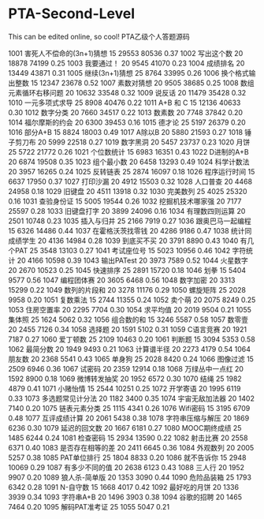 # PTA-Second-Level
This can be edited online, so cool!
PTA乙级个人答题源码

1001	害死人不偿命的(3n+1)猜想	15	29553	80536	0.37
1002	写出这个数	20	18878	74199	0.25
1003	我要通过！	20	9545	41070	0.23
1004	成绩排名	20	13449	43871	0.31
1005	继续(3n+1)猜想	25	8764	33995	0.26
1006	换个格式输出整数	15	12347	23678	0.52
1007	素数对猜想	20	9505	38685	0.25
1008	数组元素循环右移问题	20	10632	33548	0.32
1009	说反话	20	11479	35428	0.32
1010	一元多项式求导	25	8908	40476	0.22
1011	A+B 和 C	15	12136	40633	0.30
1012	数字分类	20	7660	34517	0.22
1013	数素数	20	7748	37842	0.20
1014	福尔摩斯的约会	20	6300	39453	0.16
1015	德才论	25	5197	26379	0.20
1016	部分A+B	15	8824	18003	0.49
1017	A除以B	20	5880	21593	0.27
1018	锤子剪刀布	20	5999	22518	0.27
1019	数字黑洞	20	5457	23737	0.23
1020	月饼	25	5722	21772	0.26
1021	个位数统计	15	6983	16351	0.43
1022	D进制的A+B	20	6874	19508	0.35
1023	组个最小数	20	6458	13293	0.49
1024	科学计数法	20	3957	16265	0.24
1025	反转链表	25	2874	16097	0.18
1026	程序运行时间	15	6637	17950	0.37
1027	打印沙漏	20	4912	15503	0.32
1028	人口普查	20	4468	24958	0.18
1029	旧键盘	20	4511	13918	0.32
1030	完美数列	25	4025	25320	0.16
1031	查验身份证	15	5005	19544	0.26
1032	挖掘机技术哪家强	20	7177	25597	0.28
1033	旧键盘打字	20	3899	24096	0.16
1034	有理数四则运算	20	2501	10748	0.23
1035	插入与归并	25	2166	7919	0.27
1036	跟奥巴马一起编程	15	6326	14486	0.44
1037	在霍格沃茨找零钱	20	4286	9186	0.47
1038	统计同成绩学生	20	4136	14984	0.28
1039	到底买不买	20	3791	8890	0.43
1040	有几个PAT	25	3548	13103	0.27
1041	考试座位号	15	5023	10956	0.46
1042	字符统计	20	4166	10598	0.39
1043	输出PATest	20	3973	7589	0.52
1044	火星数字	20	2670	10523	0.25
1045	快速排序	25	2891	15720	0.18
1046	划拳	15	5404	9577	0.56
1047	编程团体赛	20	3605	6468	0.56
1048	数字加密	20	3313	15299	0.22
1049	数列的片段和	20	3278	11176	0.29
1050	螺旋矩阵	25	2028	9958	0.20
1051	复数乘法	15	2744	11355	0.24
1052	卖个萌	20	2075	8249	0.25
1053	住房空置率	20	2295	7704	0.30
1054	求平均值	20	2019	9504	0.21
1055	集体照	25	1624	5062	0.32
1056	组合数的和	15	3246	5587	0.58
1057	数零壹	20	2455	7126	0.34
1058	选择题	20	1591	5102	0.31
1059	C语言竞赛	20	1921	7187	0.27
1060	爱丁顿数	25	2109	10463	0.20
1061	判断题	15	3094	5353	0.58
1062	最简分数	20	1949	9493	0.21
1063	计算谱半径	20	2273	4179	0.54
1064	朋友数	20	2368	5541	0.43
1065	单身狗	25	2028	8420	0.24
1066	图像过滤	15	2509	6946	0.36
1067	试密码	20	2359	12914	0.18
1068	万绿丛中一点红	20	1592	8900	0.18
1069	微博转发抽奖	20	1952	6572	0.30
1070	结绳	25	1982	4879	0.41
1071	小赌怡情	15	2544	10251	0.25
1072	开学寄语	20	1995	6119	0.33
1073	多选题常见计分法	20	1182	3400	0.35
1074	宇宙无敌加法器	20	1402	7140	0.20
1075	链表元素分类	25	1115	4341	0.26
1076	Wifi密码	15	3195	6709	0.48
1077	互评成绩计算	20	2061	5438	0.38
1078	字符串压缩与解压	20	1869	6236	0.30
1079	延迟的回文数	20	1667	6181	0.27
1080	MOOC期终成绩	25	1485	6244	0.24
1081	检查密码	15	2934	13590	0.22
1082	射击比赛	20	2558	6371	0.40
1083	是否存在相等的差	20	2411	6645	0.36
1084	外观数列	20	2005	5257	0.38
1085	PAT单位排行	25	1804	8833	0.20
1086	就不告诉你	15	2948	10069	0.29
1087	有多少不同的值	20	2638	6123	0.43
1088	三人行	20	1952	9907	0.20
1089	狼人杀-简单版	20	1353	3090	0.44
1090	危险品装箱	25	1793	6342	0.28
1091	N-自守数	15	1668	4017	0.42
1092	最好吃的月饼	20	1336	3939	0.34
1093	字符串A+B	20	1496	3903	0.38
1094	谷歌的招聘	20	1465	7464	0.20
1095	解码PAT准考证	25	1055	5047	0.21